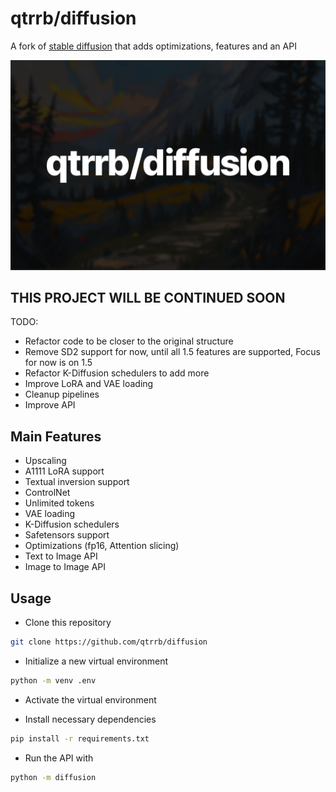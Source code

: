 # qtrrb/diffusion

A fork of [stable diffusion](https://github.com/Stability-AI/stablediffusion) that adds optimizations, features and an API

![hero](.github/assets/banner.png)

## THIS PROJECT WILL BE CONTINUED SOON

TODO: 

- Refactor code to be closer to the original structure
- Remove SD2 support for now, until all 1.5 features are supported, Focus for now is on 1.5
- Refactor K-Diffusion schedulers to add more
- Improve LoRA and VAE loading
- Cleanup pipelines
- Improve API

## Main Features

- Upscaling
- A1111 LoRA support
- Textual inversion support
- ControlNet
- Unlimited tokens
- VAE loading
- K-Diffusion schedulers
- Safetensors support
- Optimizations (fp16, Attention slicing)
- Text to Image API
- Image to Image API

## Usage

- Clone this repository

```bash
git clone https://github.com/qtrrb/diffusion
```

- Initialize a new virtual environment

```bash
python -m venv .env
```

- Activate the virtual environment

- Install necessary dependencies

```bash
pip install -r requirements.txt
```

- Run the API with

```bash
python -m diffusion
```
